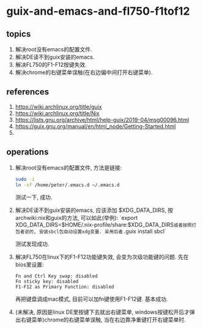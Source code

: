 # guix-and-emacs-and-fl750-f1tof12

## topics

1. 解决root没有emacs的配置文件.
1. 解决DE读不到guix安装的emacs.
1. 解决FL750的F1-F12按键失效.
1. 解决chrome的右键菜单误触(在右边偏中间打开右键菜单).

## references

1. <https://wiki.archlinux.org/title/guix>
1. <https://wiki.archlinux.org/title/Nix>
1. <https://lists.gnu.org/archive/html/help-guix/2019-04/msg00096.html>
1. <https://guix.gnu.org/manual/en/html_node/Getting-Started.html>
1. 

## operations

1. 解决root没有emacs的配置文件, 方法是链接:

    ```bash
    sudo -i
    ln -sf /home/peter/.emacs.d ~/.emacs.d
    ```

    测试一下, 成功.

1. 解决DE读不到guix安装的emacs, 应该添加 $XDG_DATA_DIRS, 按archwiki:nix和guix的方法, 可以如此(举例):
    `export XDG_DATA_DIRS=$HOME/.nix-profile/share:$XDG_DATA_DIRS`
    或者按照打包者说的, 安装sbcl包自动设置xdg变量.
    采用后者.
    `guix install sbcl`

    测试发现成功.

1. 解决FL750在linux下的F1-F12功能键失效, 会变为次级功能键的问题.
    先在bios里设置:

    ```bios->config->keyboard/mouse
    Fn and Ctrl Key swap: disabled
    Fn sticky key: disabled
    F1-F12 as Primary Function: disabled
    ```

    再把键盘调成mac模式, 目前可以加fn键使用F1-F12键.
    基本成功.

1. (未解决, 原因是linux DE里按键下去就出右键菜单, windows按键松开后才弹出右键菜单)chrome的右键菜单误触, 当在右边靠净重键打开右键菜单时.
